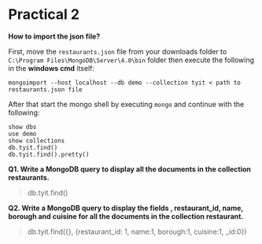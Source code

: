 # Practical 2

**How to import the json file?**

First, move the `restaurants.json` file from your downloads folder to `C:\Program Files\MongoDB\Server\4.0\bin` folder then execute the following in the **windows cmd** itself:

```mongodb
mongoimport --host localhost --db demo --collection tyit < path to restaurants.json file

```

After that start the mongo shell by executing `mongo` and continue with the following:

```mongodb
show dbs
use demo 
show collections
db.tyit.find()
db.tyit.find().pretty()

```

**Q1. Write a MongoDB query to display all the documents in the collection restaurants.**

> db.tyit.find()

**Q2. Write a MongoDB query to display the fields , restaurant_id, name, borough and cuisine for all the documents in the collection restaurant.**

> db.tyit.find({}, {restaurant_id: 1, name:1, borough:1, cuisine:1, _id:0})